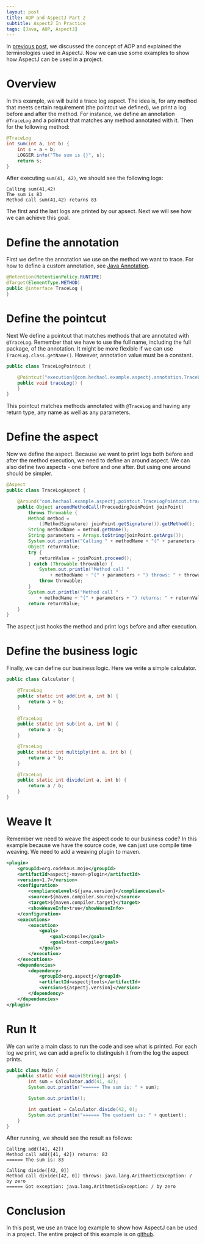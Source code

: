 ```yaml
---
layout: post
title: AOP and AspectJ Part 2
subtitle: AspectJ In Practice
tags: [Java, AOP, AspectJ]
---
```


In [previous post](/2017/10/18/aspectj-part1), we discussed the concept of AOP
and explained the terminologies used in AspectJ. Now we can use some examples to
show how AspectJ can be used in a project.

# Overview
In this example, we will build a trace log aspect. The idea is, for any method
that meets certain requirement (the pointcut we defined), we print a log before
and after the method. For instance, we define an annotation `@TraceLog` and a
pointcut that matches any method annotated with it. Then for the following
method: 

```java
@TraceLog
int sum(int a, int b) {
    int s = a + b;
    LOGGER.info("The sum is {}", s);
    return s;
}
```

After executing `sum(41, 42)`, we should see the following logs:

```
Calling sum(41,42)
The sum is 83
Method call sum(41,42) returns 83
```
The first and the last logs are printed by our apsect. Next we will see how we
can achieve this goal.

# Define the annotation
First we define the annotation we use on the method we want to trace. For how to
define a custom annotation, see [Java Annotation](/2017/10/12/java-annotation).

```java
@Retention(RetentionPolicy.RUNTIME)
@Target(ElementType.METHOD)
public @interface TraceLog {
}
```

# Define the pointcut
Next We define a pointcut that matches methods that are annotated with
`@TraceLog`. Remember that we have to use the full name, including the full
package, of the annotation. It might be more flexible if we can use
`TraceLog.class.getName()`. However, annotation value must be a constant.

```java
public class TraceLogPointcut {

    @Pointcut("execution(@com.hechaol.example.aspectj.annotation.TraceLog * *(..))")
    public void traceLog() {
    }
}
```
This pointcut matches methods annotated with `@TraceLog` and having any return
type, any name as well as any parameters.

# Define the aspect
Now we define the aspect. Because we want to print logs both before and after
the method execution, we need to define an around aspect. We can also define two
aspects - one before and one after. But using one around should be simpler.

```java
@Aspect
public class TraceLogAspect {

    @Around("com.hechaol.example.aspectj.pointcut.TraceLogPointcut.traceLog()")
    public Object aroundMethodCall(ProceedingJoinPoint joinPoint)
        throws Throwable {
        Method method =
            ((MethodSignature) joinPoint.getSignature()).getMethod();
        String methodName = method.getName();
        String parameters = Arrays.toString(joinPoint.getArgs());
        System.out.println("Calling " + methodName + "(" + parameters + ")");
        Object returnValue;
        try {
            returnValue = joinPoint.proceed();
        } catch (Throwable throwable) {
            System.out.println("Method call "
                + methodName + "(" + parameters + ") throws: " + throwable);
            throw throwable;
        }
        System.out.println("Method call "
            + methodName + "(" + parameters + ") returns: " + returnValue);
        return returnValue;
    }
}
```

The aspect just hooks the method and print logs before and after execution.

# Define the business logic
Finally, we can define our business logic. Here we write a simple calculator.

```java
public class Calculator {

    @TraceLog
    public static int add(int a, int b) {
        return a + b;
    }

    @TraceLog
    public static int sub(int a, int b) {
        return a - b;
    }

    @TraceLog
    public static int multiply(int a, int b) {
        return a * b;
    }

    @TraceLog
    public static int divide(int a, int b) {
        return a / b;
    }
}
```

# Weave It
Remember we need to weave the aspect code to our business code? In this example
because we have the source code, we can just use compile time weaving. We need
to add a weaving plugin to maven.

```xml
<plugin>
    <groupId>org.codehaus.mojo</groupId>
    <artifactId>aspectj-maven-plugin</artifactId>
    <version>1.7</version>
    <configuration>
        <complianceLevel>${java.version}</complianceLevel>
        <source>${maven.compiler.source}</source>
        <target>${maven.compiler.target}</target>
        <showWeaveInfo>true</showWeaveInfo>
    </configuration>
    <executions>
        <execution>
            <goals>
                <goal>compile</goal>
                <goal>test-compile</goal>
            </goals>
        </execution>
    </executions>
    <dependencies>
        <dependency>
            <groupId>org.aspectj</groupId>
            <artifactId>aspectjtools</artifactId>
            <version>${aspectj.version}</version>
        </dependency>
    </dependencies>
</plugin>
```

# Run It
We can write a main class to run the code and see what is printed. For each log
we print, we can add a prefix to distinguish it from the log the aspect prints.

```java
public class Main {
    public static void main(String[] args) {
        int sum = Calculator.add(41, 42);
        System.out.println("====== The sum is: " + sum);

        System.out.println();

        int quotient = Calculator.divide(42, 0);
        System.out.println("====== The quotient is: " + quotient);
    }
}
```
After running, we should see the result as follows:

```
Calling add([41, 42])
Method call add([41, 42]) returns: 83
====== The sum is: 83

Calling divide([42, 0])
Method call divide([42, 0]) throws: java.lang.ArithmeticException: / by zero
====== Got exception: java.lang.ArithmeticException: / by zero
```

# Conclusion

In this post, we use an trace log example to show how AspectJ can be used in
a project. The entire project of this example is on
[github](https://github.com/hechaoli/aspectj-trace-log).
